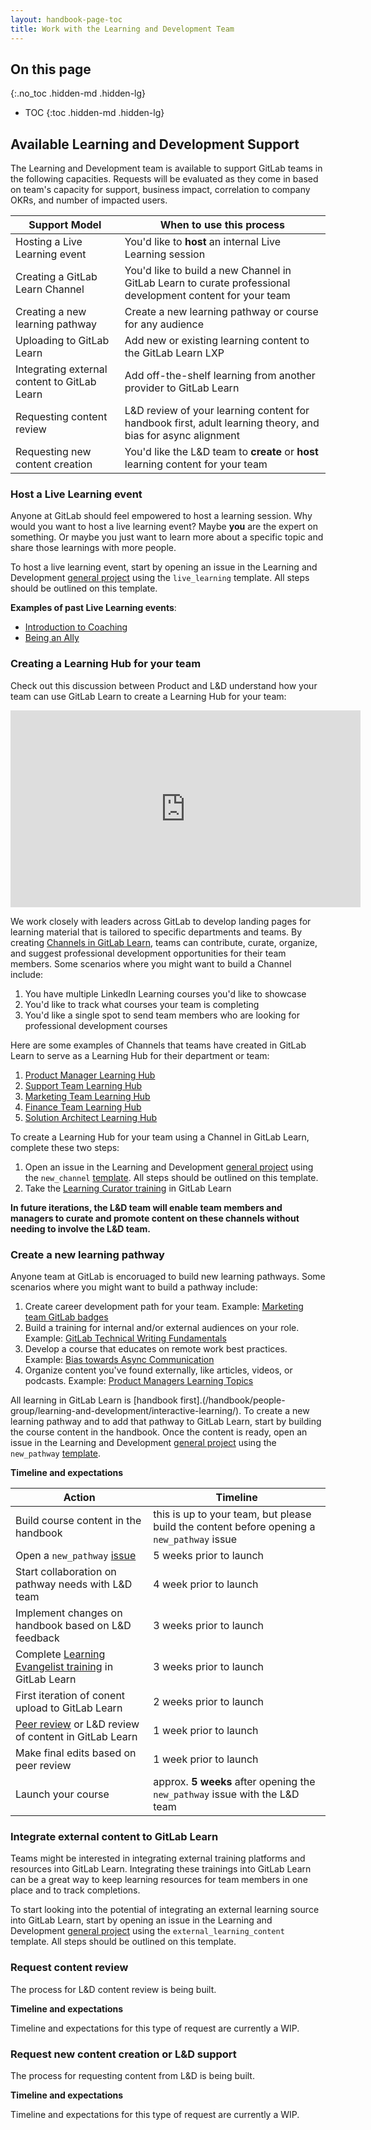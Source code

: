 ```yaml
---
layout: handbook-page-toc
title: Work with the Learning and Development Team
---
```


## On this page
{:.no_toc .hidden-md .hidden-lg}

- TOC
{:toc .hidden-md .hidden-lg}


## Available Learning and Development Support

The Learning and Development team is available to support GitLab teams in the following capacities. Requests will be evaluated as they come in based on team's capacity for support, business impact, correlation to company OKRs, and number of impacted users.

| Support Model | When to use this process |
| ----- | ----- |
| Hosting a Live Learning event | You'd like to **host** an internal Live Learning session |
| Creating a GitLab Learn Channel | You'd like to build a new Channel in GitLab Learn to curate professional development content for your team |
| Creating a new learning pathway | Create a new learning pathway or course for any audience |
| Uploading to GitLab Learn | Add new or existing learning content to the GitLab Learn LXP |
| Integrating external content to GitLab Learn | Add off-the-shelf learning from another provider to GitLab Learn |
| Requesting content review | L&D review of your learning content for handbook first, adult learning theory, and bias for async alignment |
| Requesting new content creation | You'd like the L&D team to **create** or **host** learning content for your team |


### Host a Live Learning event

Anyone at GitLab should feel empowered to host a learning session. Why would you want to host a live learning event? Maybe **you** are the expert on something. Or maybe you just want to learn more about a specific topic and share those learnings with more people. 

To host a live learning event, start by opening an issue in the Learning and Development [general project](https://gitlab.com/gitlab-com/people-group/learning-development/general/-/issues) using the `live_learning` template. All steps should be outlined on this template.  

**Examples of past Live Learning events**: 
- [Introduction to Coaching](/handbook/leadership/coaching/#introduction-to-coaching-1)
- [Being an Ally](/company/culture/inclusion/being-an-ally/#ally-training)

### Creating a Learning Hub for your team

Check out this discussion between Product and L&D understand how your team can use GitLab Learn to create a Learning Hub for your team:

<iframe width="560" height="315" src="https://www.youtube.com/embed/xERAnmwW0G0" frameborder="0" allow="accelerometer; autoplay; clipboard-write; encrypted-media; gyroscope; picture-in-picture" allowfullscreen></iframe>

We work closely with leaders across GitLab to develop landing pages for learning material that is tailored to specific departments and teams. By creating [Channels in GitLab Learn](/handbook/people-group/learning-and-development/gitlab-learn/admin/#broadcasting-on-channels), teams can contribute, curate, organize, and suggest professional development opportunities for their team members.  Some scenarios where you might want to build a Channel include:

1. You have multiple LinkedIn Learning courses you'd like to showcase
1. You'd like to track what courses your team is completing
1. You'd like a single spot to send team members who are looking for professional development courses

Here are some examples of Channels that teams have created in GitLab Learn to serve as a Learning Hub for their department or team:

1. [Product Manager Learning Hub](https://gitlab.edcast.com/channel/gitlab-product-team-learning-hub)
1. [Support Team Learning Hub](https://gitlab.edcast.com/channel/gitlab-support-team-professional-development)
1. [Marketing Team Learning Hub](https://gitlab.edcast.com/channel/gitlab-marketing-learning-hub)
1. [Finance Team Learning Hub](https://gitlab.edcast.com/channel/gitlab-finance-learning-hub)
1. [Solution Architect Learning Hub](https://gitlab.edcast.com/channel/gitlab-solution-architect-learning-hub)

To create a Learning Hub for your team using a Channel in GitLab Learn, complete these two steps:

1. Open an issue in the Learning and Development [general project](https://gitlab.com/gitlab-com/people-group/learning-development/general/-/issues) using the `new_channel` [template](https://gitlab.com/gitlab-com/people-group/learning-development/general/-/issues/new?issuable_template=new_channel). All steps should be outlined on this template. 
1. Take the [Learning Curator training](https://gitlab.edcast.com/pathways/learning-curator-training) in GitLab Learn 

**In future iterations, the L&D team will enable team members and managers to curate and promote content on these channels without needing to involve the L&D team.**

### Create a new learning pathway

Anyone team at GitLab is encoruaged to build new learning pathways. Some scenarios where you might want to build a pathway include:

1. Create career development path for your team. Example: [Marketing team GitLab badges](https://gitlab.edcast.com/channel/gitlab-marketing-learning-hub)
1. Build a training for internal and/or external audiences on your role. Example: [GitLab Technical Writing Fundamentals](https://gitlab.edcast.com/pathways/ECL-02528ee2-c334-4e16-abf3-e9d8b8260de4)
1. Develop a course that educates on remote work best practices. Example: [Bias towards Async Communication](https://gitlab.edcast.com/pathways/ECL-d28057c0-d024-41b0-a89d-9e4d5a024932)
1. Organize content you've found externally, like articles, videos, or podcasts. Example: [Product Managers Learning Topics](https://gitlab.edcast.com/channel/gitlab-product-team-learning-hub)

All learning in GitLab Learn is [handbook first].(/handbook/people-group/learning-and-development/interactive-learning/). To create a new learning pathway and to add that pathway to GitLab Learn, start by building the course content in the handbook. Once the content is ready, open an issue in the Learning and Development [general project](https://gitlab.com/gitlab-com/people-group/learning-development/general/-/issues) using the `new_pathway` [template](https://gitlab.com/gitlab-com/people-group/learning-development/general/-/issues/new?issuable_template=new_pathway).  

**Timeline and expectations**

|Action | Timeline |
| ----- | ----- |
| Build course content in the handbook | this is up to your team, but please build the content before opening a `new_pathway` issue |
| Open a `new_pathway` [issue](https://gitlab.com/gitlab-com/people-group/learning-development/general/-/issues/new#) | 5 weeks prior to launch |
| Start collaboration on pathway needs with L&D team | 4 week prior to launch |
| Implement changes on handbook based on L&D feedback | 3 weeks prior to launch |
| Complete [Learning Evangelist training](https://gitlab.edcast.com/pathways/ECL-f9be1e50-ba17-46b3-af33-731d19b3ffcd) in GitLab Learn | 3 weeks prior to launch |
| First iteration of conent upload to GitLab Learn | 2 weeks prior to launch |
| [Peer review](https://about.gitlab.com/handbook/people-group/learning-and-development/gitlab-learn/admin/#peer-review-content-before-publishing) or L&D review of content in GitLab Learn | 1 week prior to launch |
| Make final edits based on peer review | 1 week prior to launch |
| Launch your course | approx. **5 weeks** after opening the `new_pathway` issue with the L&D team |


### Integrate external content to GitLab Learn

Teams might be interested in integrating external training platforms and resources into GitLab Learn. Integrating these trainings into GitLab Learn can be a great way to keep learning resources for team members in one place and to track completions.

To start looking into the potential of integrating an external learning source into GitLab Learn, start by opening an issue in the Learning and Development [general project](https://gitlab.com/gitlab-com/people-group/learning-development/general/-/issues) using the `external_learning_content` template. All steps should be outlined on this template.  


### Request content review

The process for L&D content review is being built.

**Timeline and expectations**

Timeline and expectations for this type of request are currently a WIP.



### Request new content creation or L&D support

The process for requesting content from L&D is being built.

**Timeline and expectations**

Timeline and expectations for this type of request are currently a WIP.



